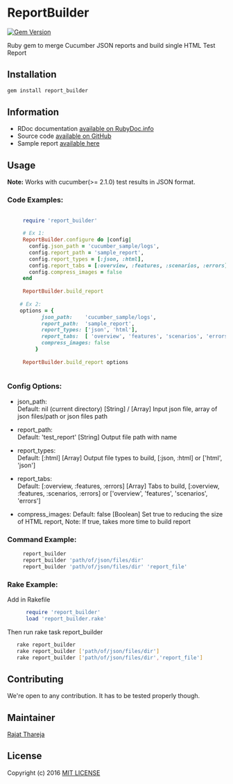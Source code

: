 # ReportBuilder
[![Gem Version](https://badge.fury.io/rb/report_builder.svg)](https://badge.fury.io/rb/report_builder)

Ruby gem to merge Cucumber JSON reports and build single HTML Test Report

## Installation

```bash
gem install report_builder
```

## Information

* RDoc documentation [available on RubyDoc.info](http://www.rubydoc.info/gems/report_builder)
* Source code [available on GitHub](http://github.com/rajatthareja/ReportBuilder)
* Sample report [available here](http://www.rajatthareja.com/reportbuilder/sample.html)

## Usage

**Note:** Works with cucumber(>= 2.1.0) test results in JSON format.

### Code Examples:

```ruby

     require 'report_builder'
    
     # Ex 1:
     ReportBuilder.configure do |config|
       config.json_path = 'cucumber_sample/logs',
       config.report_path = 'sample_report',
       config.report_types = [:json, :html],
       config.report_tabs = [:overview, :features, :scenarios, :errors],
       config.compress_images = false
     end
    
     ReportBuilder.build_report
    
    # Ex 2:
    options = {
           json_path:    'cucumber_sample/logs',
           report_path:  'sample_report',
           report_types: ['json', 'html'],
           report_tabs:  [ 'overview', 'features', 'scenarios', 'errors']
           compress_images: false
         }
    
     ReportBuilder.build_report options
        
```

### Config Options:

* json_path:       
    Default: nil (current directory)
    [String] / [Array] Input json file, array of json files/path or json files path

* report_path:     
    Default: 'test_report'
    [String] Output file path with name

* report_types:    
    Default: [:html]
    [Array] Output file types to build, [:json, :html] or ['html', 'json']

* report_tabs:     
    Default: [:overview, :features, :errors]
    [Array] Tabs to build, [:overview, :features, :scenarios, :errors] or ['overview', 'features', 'scenarios', 'errors']
    
* compress_images: 
    Default: false
    [Boolean] Set true to reducing the size of HTML report, Note: If true, takes more time to build report
    


### Command Example:

```bash
     report_builder
     report_builder 'path/of/json/files/dir'
     report_builder 'path/of/json/files/dir' 'report_file'
```

### Rake Example:

Add in Rakefile
```ruby
      require 'report_builder'
      load 'report_builder.rake'
```
Then run rake task report_builder

```bash
   rake report_builder
   rake report_builder ['path/of/json/files/dir']
   rake report_builder ['path/of/json/files/dir','report_file']
```

## Contributing

 We're open to any contribution. It has to be tested properly though.

## Maintainer

[Rajat Thareja](http://www.rajatthareja.com)

## License

Copyright (c) 2016 [MIT LICENSE](LICENSE)
